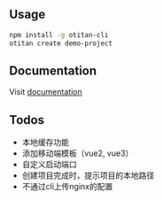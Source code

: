## Usage
```sh
npm install -g otitan-cli
otitan create demo-project
```

## Documentation

Visit [documentation](https://xiaohaifengke.github.io/titans-cli/)

## Todos
- 本地缓存功能
- 添加移动端模板（vue2, vue3）
- 自定义启动端口
- 创建项目完成时，提示项目的本地路径
- 不通过cli上传nginx的配置
